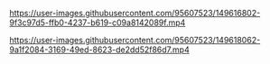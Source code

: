 

https://user-images.githubusercontent.com/95607523/149616802-9f3c97d5-ffb0-4237-b619-c09a8142089f.mp4




https://user-images.githubusercontent.com/95607523/149618062-9a1f2084-3169-49ed-8623-de2dd52f86d7.mp4



